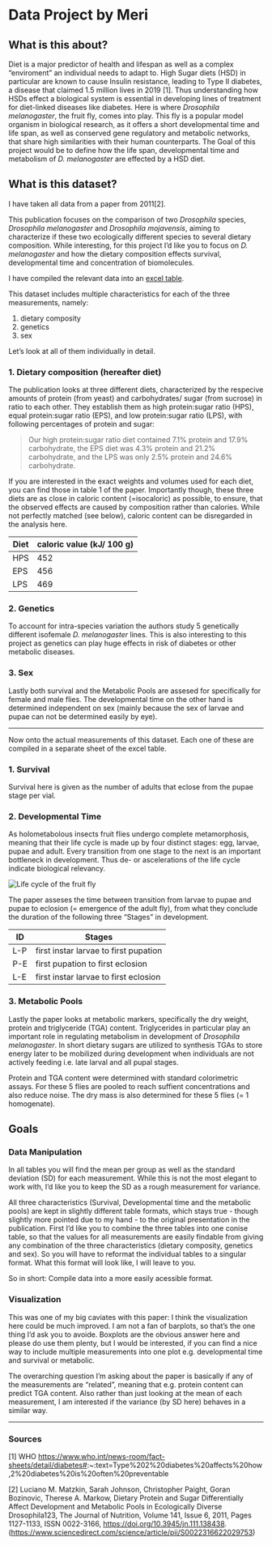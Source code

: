 # Data Project by Meri

## What is this about?

Diet is a major predictor of health and lifespan as well as a complex
“enviroment” an individual needs to adapt to. High Sugar diets (HSD) in
particular are known to cause Insulin resistance, leading to Type II
diabetes, a disease that claimed 1.5 million lives in 2019 [1]. Thus
understanding how HSDs effect a biological system is essential in
developing lines of treatment for diet-linked diseases like diabetes.
Here is where *Drosophila melanogaster*, the fruit fly, comes into play.
This fly is a popular model organism in biological research, as it
offers a short developmental time and life span, as well as conserved
gene regulatory and metabolic networks, that share high similarities
with their human counterparts. The Goal of this project would be to
define how the life span, developmental time and metabolism of *D.
melanogaster* are effected by a HSD diet.

## What is this dataset?

I have taken all data from a paper from 2011[2].

This publication focuses on the comparison of two *Drosophila* species,
*Drosophila melanogaster* and *Drosophila mojavensis*, aiming to
characterize if these two ecologically different species to several
dietary composition. While interesting, for this project I’d like you to
focus on *D. melanogaster* and how the dietary composition effects
survival, developmental time and concentration of biomolecules.

I have compiled the relevant data into an [excel
table](/Projects/merinehlsen/flydata.xlsx).

This dataset includes multiple characteristics for each of the three
measurements, namely:

1.  dietary composity
2.  genetics
3.  sex

Let’s look at all of them individually in detail.

### 1. Dietary composition (hereafter diet)

The publication looks at three different diets, characterized by the
respecive amounts of protein (from yeast) and carbohydrates/ sugar (from
sucrose) in ratio to each other. They establish them as high
protein:sugar ratio (HPS), equal protein:sugar ratio (EPS), and low
protein:sugar ratio (LPS), with following percentages of protein and
sugar:

> Our high protein:sugar ratio diet contained 7.1% protein and 17.9%
> carbohydrate, the EPS diet was 4.3% protein and 21.2% carbohydrate,
> and the LPS was only 2.5% protein and 24.6% carbohydrate.

If you are interested in the exact weights and volumes used for each
diet, you can find those in table 1 of the paper. Importantly though,
these three diets are as close in caloric content (=isocaloric) as
possible, to ensure, that the observed effects are caused by composition
rather than calories. While not perfectly matched (see below), caloric
content can be disregarded in the analysis here.

<table>
<thead>
<tr class="header">
<th>Diet</th>
<th>caloric value (kJ/ 100 g)</th>
</tr>
</thead>
<tbody>
<tr class="odd">
<td>HPS</td>
<td>452</td>
</tr>
<tr class="even">
<td>EPS</td>
<td>456</td>
</tr>
<tr class="odd">
<td>LPS</td>
<td>469</td>
</tr>
</tbody>
</table>

### 2. Genetics

To account for intra-species variation the authors study 5 genetically
different isofemale *D. melanogaster* lines. This is also interesting to
this project as genetics can play huge effects in risk of diabetes or
other metabolic diseases.

### 3. Sex

Lastly both survival and the Metabolic Pools are assesed for
specifically for female and male flies. The developmental time on the
other hand is determined independent on sex (mainly because the sex of
larvae and pupae can not be determined easily by eye).

------------------------------------------------------------------------

Now onto the actual measurements of this dataset. Each one of these are
compiled in a separate sheet of the excel table.

### 1. Survival

Survival here is given as the number of adults that eclose from the
pupae stage per vial.

### 2. Developmental Time

As holometabolous insects fruit flies undergo complete metamorphosis,
meaning that their life cycle is made up by four distinct stages: egg,
larvae, pupae and adult. Every transition from one stage to the next is
an important bottleneck in development. Thus de- or ascelerations of the
life cycle indicate biological relevancy.

![Life cycle of the fruit
fly](https://www.researchgate.net/profile/Bedanta-Barik/publication/329948575/figure/fig1/AS:855595011805187@1581001155882/Life-cycle-of-Drosophila-depicting-various-developmental-stages.png)

The paper asseses the time between transition from larvae to pupae and
pupae to eclosion (= emergence of the adult fly), from what they
conclude the duration of the following three “Stages” in development.

<table>
<thead>
<tr class="header">
<th>ID</th>
<th>Stages</th>
</tr>
</thead>
<tbody>
<tr class="odd">
<td>L-P</td>
<td>first instar larvae to first pupation</td>
</tr>
<tr class="even">
<td>P-E</td>
<td>first pupation to first eclosion</td>
</tr>
<tr class="odd">
<td>L-E</td>
<td>first instar larvae to first eclosion</td>
</tr>
</tbody>
</table>

### 3. Metabolic Pools

Lastly the paper looks at metabolic markers, specifically the dry
weight, protein and triglyceride (TGA) content. Triglycerides in
particular play an important role in regulating metabolism in
development of *Drosophila melanogaster*. In short dietary sugars are
utilized to synthesis TGAs to store energy later to be mobilized during
development when individuals are not actively feeding i.e. late larval
and all pupal stages.

Protein and TGA content were determined with standard colorimetric
assays. For these 5 flies are pooled to reach suffient concentrations
and also reduce noise. The dry mass is also determined for these 5 flies
(= 1 homogenate).

## Goals

### Data Manipulation

In all tables you will find the mean per group as well as the standard
deviation (SD) for each measurement. While this is not the most elegant
to work with, I’d like you to keep the SD as a rough measurement for
variance.

All three characteristics (Survival, Developmental time and the
metabolic pools) are kept in slightly different table formats, which
stays true - though slightly more pointed due to my hand - to the
original presentation in the publication. First I’d like you to combine
the three tables into one conise table, so that the values for all
measurements are easily findable from giving any combination of the
three characteristics (dietary composity, genetics and sex). So you will
have to reformat the individual tables to a singular format. What this
format will look like, I will leave to you.

So in short: Compile data into a more easily acessible format.

### Visualization

This was one of my big caviates with this paper: I think the
visualization here could be much improved. I am not a fan of barplots,
so that’s the one thing I’d ask you to avoide. Boxplots are the obvious
answer here and please do use them plenty, but I would be interested, if
you can find a nice way to include multiple measurements into one plot
e.g. developmental time and survival or metabolic.

The overarching question I’m asking about the paper is basically if any
of the measurements are “related”, meaning that e.g. protein content can
predict TGA content. Also rather than just looking at the mean of each
measurement, I am interested if the variance (by SD here) behaves in a
similar way.

------------------------------------------------------------------------

### Sources

[1] WHO
<https://www.who.int/news-room/fact-sheets/detail/diabetes#>:~:text=Type%202%20diabetes%20affects%20how,2%20diabetes%20is%20often%20preventable

[2] Luciano M. Matzkin, Sarah Johnson, Christopher Paight, Goran
Bozinovic, Therese A. Markow, Dietary Protein and Sugar Differentially
Affect Development and Metabolic Pools in Ecologically Diverse
Drosophila123, The Journal of Nutrition, Volume 141, Issue 6, 2011,
Pages 1127-1133, ISSN 0022-3166,
<https://doi.org/10.3945/jn.111.138438>.
(<https://www.sciencedirect.com/science/article/pii/S0022316622029753>)
